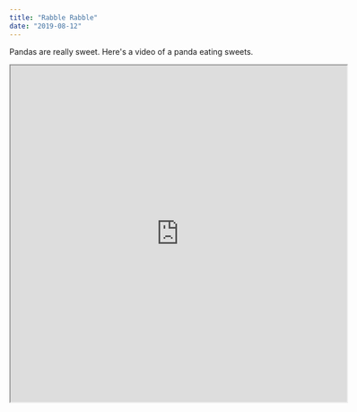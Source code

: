 ```yaml
---
title: "Rabble Rabble"
date: "2019-08-12"
---
```


Pandas are really sweet.
Here's a video of a panda eating sweets.

<iframe width="600" height="600" src="https://www.youtube.com/embed/4n0xNbfJLR8" allowfullscreen>
</iframe>

